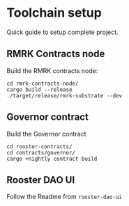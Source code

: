 # Toolchain setup

Quick guide to setup complete project.

## RMRK Contracts node

Build the RMRK contracts node:

    cd rmrk-contracts-node/
    cargo build --release
    ./target/release/rmrk-substrate --dev

## Governor contract

Build the Governor contract

    cd rooster-contracts/
    cd contracts/governor/
    cargo +nightly contract build

## Rooster DAO UI

Follow the Readme from `rooster-dao-ui`
